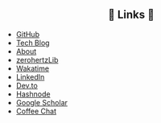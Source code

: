 <h2 align="center">🔗 Links 🔗</h2>

- <a href="https://github.com/Zerohertz" target="_blank">GitHub</a>
- <a href="https://zerohertz.github.io/" target="_blank">Tech Blog</a>
- <a href="https://zerohertz.github.io/about/" target="_blank">About</a>
- <a href="https://zerohertz.github.io/zerohertzLib/" target="_blank">zerohertzLib</a>
- <a href="https://wakatime.com/@Zerohertz" target="_blank">Wakatime</a>
- <a href="https://www.linkedin.com/in/hyogeunoh/" target="_blank">LinkedIn</a>
- <a href="https://dev.to/zerohertz" target="_blank">Dev.to</a>
- <a href="https://zerohertz.hashnode.dev/" target="_blank">Hashnode</a>
- <a href="https://scholar.google.com/citations?user=TxiJyc0AAAAJ" target="_blank">Google Scholar</a>
- <a href="https://cal.com/zerohertz?redirect=false" target="_blank">Coffee Chat</a>
